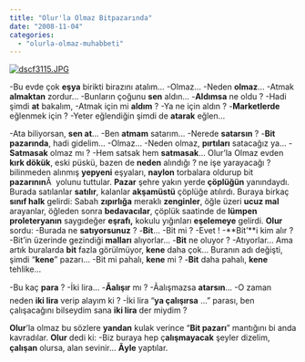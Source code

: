 ```yaml
---
title: "Olur'la Olmaz Bitpazarında"
date: "2008-11-04"
categories: 
  - "olurla-olmaz-muhabbeti"
---
```


[![dscf3115.JPG](/uploads/2008/11/dscf3115.thumbnail.JPG)](/uploads/2008/11/dscf3115.jpg "dscf3115.JPG")

\-Bu evde çok **eşya** birikti birazını atalım… -Olmaz… -Neden **olmaz**… -Atmak **almaktan** zordur… -Bunların çoğunu **sen** aldın… -**Aldımsa** ne oldu ? -Hadi şimdi **at** bakalım, -Atmak için mi **aldım** ? -Ya ne için aldın ? -**Marketlerde** eğlenmek için ? -Yeter eğlendiğin şimdi de **atarak** eğlen…

\-Ata biliyorsan, **sen at**… -Ben **atmam** satarım… -Nerede **satarsın** ? -**Bit pazarında**, hadi gidelim… -Olmaz… -Neden olmaz, **pırtıları** satacağız ya… -**Satmasak** olmaz mı ? -Hem satsak hem **satmasak**… Olur’la Olmaz evden **kırk dökük**, eski püskü, bazen de **neden** alındığı ? ne işe yarayacağı ? bilinmeden alınmış **yepyeni** eşyaları, **naylon** torbalara oldurup bit **pazarının**Â  yolunu tuttular. **Pazar** şehre yakın yerde **çöplüğün** yanındaydı. Burada satılanlar **satılır**, kalanlar **akşamüstü** çöplüğe atılırdı. Buraya birkaç **sınıf halk** gelirdi: Sabah **zıpırlığa** meraklı **zenginler**, öğle üzeri **ucuz mal** arayanlar, öğleden sonra **bedavacılar**, çöplük saatinde de **lümpen proleteryanın** saygıdeğer **eşrafı,** kokulu yığınları **eşelemeye** gelirdi. **Olur** sordu: -Burada ne **satıyorsunuz** ? -**Bit**… -Bit mi ? -Evet ! -**Bit’**i kim alır ? -Bit’in üzerinde gezindiği **malları** alıyorlar… -**Bit** ne oluyor ? -Atıyorlar… Ama artık buralarda **bit** fazla görülmüyor, **kene** daha çok… Buranın adı değişti, şimdi “**kene**” pazarı… -Bit mi pahalı, **kene** mi ? -**Bit** daha pahalı, **kene** tehlike…

\-Bu kaç **para** ? -İki lira… -**Ãalışır** mı ? -Ãalışmazsa **atarsın**… -O zaman neden **iki lira** verip alayım ki ? -İki lira “**ya çalışırsa** …” parası, ben çalışacağını bilseydim sana **iki lira** der miydim ?

**Olur**’la olmaz bu sözlere **yandan** kulak verince “**Bit pazarı**” mantığını bi anda kavradılar. **Olur** dedi ki: -Biz buraya hep ç**alışmayacak** şeyler dizelim, **çalışan** olursa, alan sevinir… **Ãyle** yaptılar.
